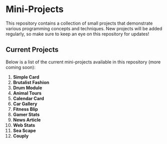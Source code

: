 # Mini-Projects

This repository contains a collection of small projects that demonstrate various programming concepts and techniques. New projects will be added regularly, so make sure to keep an eye on this repository for updates!

## Current Projects

Below is a list of the current mini-projects available in this repository (more coming soon):

1. **Simple Card**
2. **Brutalist Fashion**
3. **Drum Module**
4. **Animal Tours**
5. **Calendar Card**
6. **Car Gallery**
7. **Fitness Blip**
8. **Gamer Stats**
9. **News Article**
10. **Web Stats**
11. **Sea Scape**
12. **Couply**
